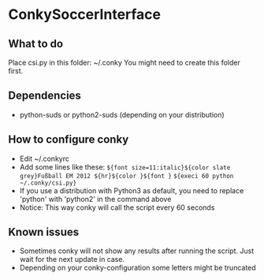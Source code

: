 ConkySoccerInterface
===================

What to do
----------
Place csi.py in this folder: ~/.conky 
You might need to create this folder first.

Dependencies
-----------
 * python-suds or python2-suds (depending on your distribution)

How to configure conky
----------------------
 * Edit ~/.conkyrc
 * Add some lines like these:
````${font size=11:italic}${color slate grey}Fußball EM 2012 ${hr}${color }${font }````
````${execi 60 python ~/.conky/csi.py}````
 * If you use a distribution with Python3 as default, you need to replace 'python' with 'python2' in the command above
 * Notice: This way conky will call the script every 60 seconds

Known issues
------------
 * Sometimes conky will not show any results after running the script. Just wait for the next update in case.
 * Depending on your conky-configuration some letters might be truncated

